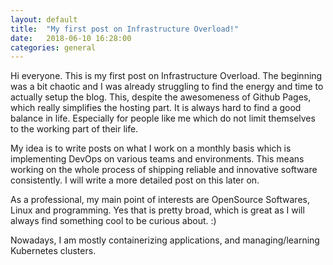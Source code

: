 ```yaml
---
layout: default
title:  "My first post on Infrastructure Overload!"
date:   2018-06-10 16:28:00
categories: general
---
```

Hi everyone. This is my first post on Infrastructure Overload. The beginning was a bit chaotic and I was already struggling to find the energy and time to actually setup the blog.
This, despite the awesomeness of Github Pages, which really simplifies the hosting part. It is always hard to find a good balance in life. Especially for people like me which do not limit themselves to the working part of their life.

My idea is to write posts on what I work on a monthly basis which is implementing DevOps on various teams and environments. This means working on the whole process of shipping reliable and innovative software consistently. I will write a more detailed post on this later on.

As a professional, my main point of interests are OpenSource Softwares, Linux and programming. Yes that is pretty broad, which is great as I will always find something cool to be curious about. :)

Nowadays, I am mostly containerizing applications, and managing/learning Kubernetes clusters.
